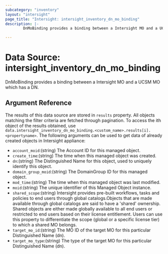 ```yaml
---
subcategory: "inventory"
layout: "intersight"
page_title: "Intersight: intersight_inventory_dn_mo_binding"
description: |-
        DnMoBinding provides a binding between a Intersight MO and a UCSM MO which has a DN.

---
```


# Data Source: intersight_inventory_dn_mo_binding
DnMoBinding provides a binding between a Intersight MO and a UCSM MO which has a DN.
## Argument Reference
The results of this data source are stored in `results` property.
All objects matching the filter criteria are fetched through pagination.
To access the ith object of the results obtained, use `data.intersight_inventory_dn_mo_binding.<custom_name>.results[i].<propertyname>`.
The following arguments can be used to get data of already created objects in Intersight appliance:
* `account_moid`:(string) The Account ID for this managed object. 
* `create_time`:(string) The time when this managed object was created. 
* `dn`:(string) The Distinguished Name for this object, used to uniquely identify this object. 
* `domain_group_moid`:(string) The DomainGroup ID for this managed object. 
* `mod_time`:(string) The time when this managed object was last modified. 
* `moid`:(string) The unique identifier of this Managed Object instance. 
* `shared_scope`:(string) Intersight provides pre-built workflows, tasks and policies to end users through global catalogs.Objects that are made available through global catalogs are said to have a 'shared' ownership. Shared objects are either made globally available to all end users or restricted to end users based on their license entitlement. Users can use this property to differentiate the scope (global or a specific license tier) to which a shared MO belongs. 
* `target_mo_id`:(string) The MO ID of the target MO for this particular Distinguished Name (dn). 
* `target_mo_type`:(string) The type of the target MO for this particular Distinguished Name (dn). 
 
